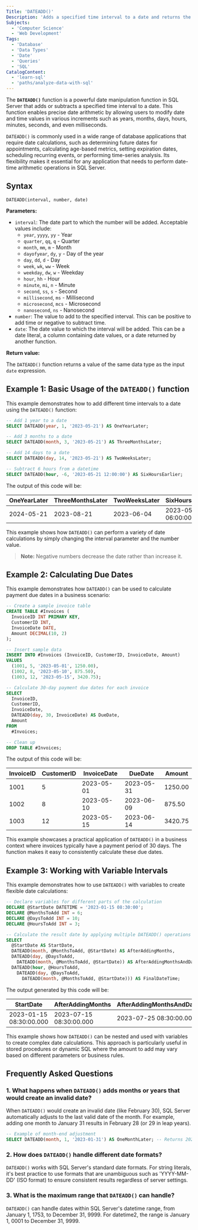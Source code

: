 ```yaml
---
Title: 'DATEADD()'
Description: 'Adds a specified time interval to a date and returns the modified date.'
Subjects:
  - 'Computer Science'
  - 'Web Development'
Tags:
  - 'Database'
  - 'Data Types'
  - 'Date'
  - 'Queries'
  - 'SQL'
CatalogContent:
  - 'learn-sql'
  - 'paths/analyze-data-with-sql'
---
```


The **`DATEADD()`** function is a powerful date manipulation function in SQL Server that adds or subtracts a specified time interval to a date. This function enables precise date arithmetic by allowing users to modify date and time values in various increments such as years, months, days, hours, minutes, seconds, and even milliseconds.

`DATEADD()` is commonly used in a wide range of database applications that require date calculations, such as determining future dates for appointments, calculating age-based metrics, setting expiration dates, scheduling recurring events, or performing time-series analysis. Its flexibility makes it essential for any application that needs to perform date-time arithmetic operations in SQL Server.

## Syntax

```pseudo
DATEADD(interval, number, date)
```

**Parameters:**

- `interval`: The date part to which the number will be added. Acceptable values include:
  - `year`, `yyyy`, `yy` - Year
  - `quarter`, `qq`, `q` - Quarter
  - `month`, `mm`, `m` - Month
  - `dayofyear`, `dy`, `y` - Day of the year
  - `day`, `dd`, `d` - Day
  - `week`, `wk`, `ww` - Week
  - `weekday`, `dw`, `w` - Weekday
  - `hour`, `hh` - Hour
  - `minute`, `mi`, `n` - Minute
  - `second`, `ss`, `s` - Second
  - `millisecond`, `ms` - Millisecond
  - `microsecond`, `mcs` - Microsecond
  - `nanosecond`, `ns` - Nanosecond
- `number`: The value to add to the specified interval. This can be positive to add time or negative to subtract time.
- `date`: The date value to which the interval will be added. This can be a date literal, a column containing date values, or a date returned by another function.

**Return value:**

The `DATEADD()` function returns a value of the same data type as the input `date` expression.

## Example 1: Basic Usage of the `DATEADD()` function

This example demonstrates how to add different time intervals to a date using the `DATEADD()` function:

```sql
-- Add 1 year to a date
SELECT DATEADD(year, 1, '2023-05-21') AS OneYearLater;

-- Add 3 months to a date
SELECT DATEADD(month, 3, '2023-05-21') AS ThreeMonthsLater;

-- Add 14 days to a date
SELECT DATEADD(day, 14, '2023-05-21') AS TwoWeeksLater;

-- Subtract 6 hours from a datetime
SELECT DATEADD(hour, -6, '2023-05-21 12:00:00') AS SixHoursEarlier;
```

The output of this code will be:

| OneYearLater | ThreeMonthsLater | TwoWeeksLater | SixHoursEarlier         |
| ------------ | ---------------- | ------------- | ----------------------- |
| 2024-05-21   | 2023-08-21       | 2023-06-04    | 2023-05-21 06:00:00.000 |

This example shows how `DATEADD()` can perform a variety of date calculations by simply changing the interval parameter and the number value. 

>**Note:**  Negative numbers decrease the date rather than increase it.

## Example 2: Calculating Due Dates

This example demonstrates how `DATEADD()` can be used to calculate payment due dates in a business scenario:

```sql
-- Create a sample invoice table
CREATE TABLE #Invoices (
  InvoiceID INT PRIMARY KEY,
  CustomerID INT,
  InvoiceDate DATE,
  Amount DECIMAL(10, 2)
);

-- Insert sample data
INSERT INTO #Invoices (InvoiceID, CustomerID, InvoiceDate, Amount)
VALUES
  (1001, 5, '2023-05-01', 1250.00),
  (1002, 8, '2023-05-10', 875.50),
  (1003, 12, '2023-05-15', 3420.75);

-- Calculate 30-day payment due dates for each invoice
SELECT
  InvoiceID,
  CustomerID,
  InvoiceDate,
  DATEADD(day, 30, InvoiceDate) AS DueDate,
  Amount
FROM
  #Invoices;

-- Clean up
DROP TABLE #Invoices;
```

The output of this code will be:

| InvoiceID | CustomerID | InvoiceDate | DueDate    | Amount  |
| --------- | ---------- | ----------- | ---------- | ------- |
| 1001      | 5          | 2023-05-01  | 2023-05-31 | 1250.00 |
| 1002      | 8          | 2023-05-10  | 2023-06-09 | 875.50  |
| 1003      | 12         | 2023-05-15  | 2023-06-14 | 3420.75 |

This example showcases a practical application of `DATEADD()` in a business context where invoices typically have a payment period of 30 days. The function makes it easy to consistently calculate these due dates.

## Example 3: Working with Variable Intervals

This example demonstrates how to use `DATEADD()` with variables to create flexible date calculations:

```sql
-- Declare variables for different parts of the calculation
DECLARE @StartDate DATETIME = '2023-01-15 08:30:00';
DECLARE @MonthsToAdd INT = 6;
DECLARE @DaysToAdd INT = 10;
DECLARE @HoursToAdd INT = 3;

-- Calculate the result date by applying multiple DATEADD() operations
SELECT
  @StartDate AS StartDate,
  DATEADD(month, @MonthsToAdd, @StartDate) AS AfterAddingMonths,
  DATEADD(day, @DaysToAdd,
    DATEADD(month, @MonthsToAdd, @StartDate)) AS AfterAddingMonthsAndDays,
  DATEADD(hour, @HoursToAdd,
    DATEADD(day, @DaysToAdd,
      DATEADD(month, @MonthsToAdd, @StartDate))) AS FinalDateTime;
```

The output generated by this code will be:

| StartDate               | AfterAddingMonths       | AfterAddingMonthsAndDays | FinalDateTime           |
| ----------------------- | ----------------------- | ------------------------ | ----------------------- |
| 2023-01-15 08:30:00.000 | 2023-07-15 08:30:00.000 | 2023-07-25 08:30:00.000  | 2023-07-25 11:30:00.000 |

This example shows how `DATEADD()` can be nested and used with variables to create complex date calculations. This approach is particularly useful in stored procedures or dynamic SQL where the amount to add may vary based on different parameters or business rules.

## Frequently Asked Questions

### 1. What happens when `DATEADD()` adds months or years that would create an invalid date?

When `DATEADD()` would create an invalid date (like February 30), SQL Server automatically adjusts to the last valid date of the month. For example, adding one month to January 31 results in February 28 (or 29 in leap years).

```sql
-- Example of month-end adjustment
SELECT DATEADD(month, 1, '2023-01-31') AS OneMonthLater; -- Returns 2023-02-28
```

### 2. How does `DATEADD()` handle different date formats?

`DATEADD()` works with SQL Server's standard date formats. For string literals, it's best practice to use formats that are unambiguous such as 'YYYY-MM-DD' (ISO format) to ensure consistent results regardless of server settings.

### 3. What is the maximum range that `DATEADD()` can handle?

`DATEADD()` can handle dates within SQL Server's datetime range, from January 1, 1753, to December 31, 9999. For datetime2, the range is January 1, 0001 to December 31, 9999.
